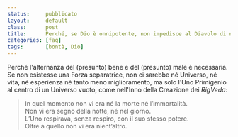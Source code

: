 ```yaml
---
status:     pubblicato
layout:     default
class:      post
title:      Perché, se Dio è onnipotente, non impedisce al Diavolo di nuocere?
categories: [faq]
tags:       [bontà, Dio]
---
```


Perché l'alternanza del (presunto) bene e del (presunto) male è necessaria. 
Se non esistesse una Forza separatrice, non ci sarebbe né Universo, né vita, né esperienza né tanto meno miglioramento, ma solo l'Uno
Primigenio al centro di un Universo vuoto, come nell'Inno della Creazione dei *RigVeda*:

<blockquote>
    In quel momento non vi era n&eacute; la morte n&eacute; l&#8217;immortalit&agrave;.<br />
    Non vi era segno della notte, n&eacute; nel giorno.<br />
    L&#8217;Uno respirava, senza respiro, con il suo stesso potere.<br />
    Oltre a quello non vi era nient&#8217;altro.<br />
</blockquote>
